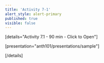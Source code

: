 ```yaml
---
title: 'Activity 7-1'
alert_style: alert-primary
published: true
visible: false
---
```


<!-- Title of the toggle goes between quotation marks. -->
[details="Activity 7.1 - 90 min - Click to Open"]

<!-- Enter content and instructions here. -->

[presentation="anth101/presentations/sample"]

[/details]  
